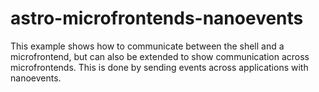 # astro-microfrontends-nanoevents

This example shows how to communicate between the shell and a microfrontend, but can also be extended to show communication across microfrontends. This is done by sending events across 
applications with nanoevents.
